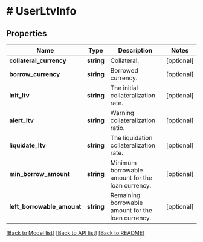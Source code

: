 # # UserLtvInfo

## Properties

Name | Type | Description | Notes
------------ | ------------- | ------------- | -------------
**collateral_currency** | **string** | Collateral. | [optional] 
**borrow_currency** | **string** | Borrowed currency. | [optional] 
**init_ltv** | **string** | The initial collateralization rate. | [optional] 
**alert_ltv** | **string** | Warning collateralization ratio. | [optional] 
**liquidate_ltv** | **string** | The liquidation collateralization rate. | [optional] 
**min_borrow_amount** | **string** | Minimum borrowable amount for the loan currency. | [optional] 
**left_borrowable_amount** | **string** | Remaining borrowable amount for the loan currency. | [optional] 

[[Back to Model list]](../../README.md#documentation-for-models) [[Back to API list]](../../README.md#documentation-for-api-endpoints) [[Back to README]](../../README.md)
